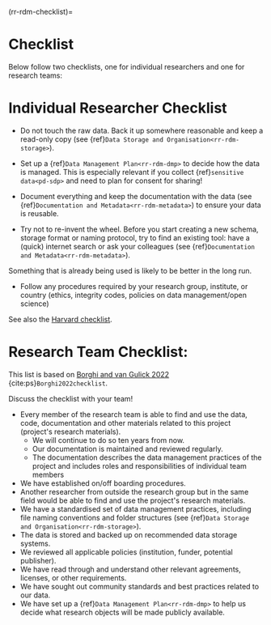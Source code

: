 (rr-rdm-checklist)=
# Checklist
Below follow two checklists, one for individual researchers and one for research teams:

# Individual Researcher Checklist

- Do not touch the raw data. Back it up somewhere reasonable and keep a read-only copy (see {ref}`Data Storage and Organisation<rr-rdm-storage>`).

- Set up a {ref}`Data Management Plan<rr-rdm-dmp>` to decide how the data is managed. This is especially relevant if you collect {ref}`sensitive data<pd-sdp>` and need to plan for consent for sharing!

- Document everything and keep the documentation with the data (see {ref}`Documentation and Metadata<rr-rdm-metadata>`) to ensure your data is reusable.

- Try not to re-invent the wheel. Before you start creating a new schema, storage format or naming protocol, try to find an existing tool: have a (quick) internet search or ask your colleagues (see {ref}`Documentation and Metadata<rr-rdm-metadata>`).

Something that is already being used is likely to be better in the long run.

- Follow any procedures required by your research group, institute, or country (ethics, integrity codes, policies on data management/open science)

See also the [Harvard checklist](https://osf.io/593t6).

# Research Team Checklist:
This list is based on [Borghi and van Gulick 2022](https://doi.org/10.1162/99608f92.9497f68e) {cite:ps}`Borghi2022checklist`.

Discuss the checklist with your team!

- Every member of the research team is able to find and use the data, code, documentation and other materials related to this project (project's research materials).
    - We will continue to do so ten years from now.
    - Our documentation is maintained and reviewed regularly.
    - The documentation describes the data management practices of the project and includes roles and responsibilities of individual team members
- We have established on/off boarding procedures.
- Another researcher from outside the research group but in the same field would be able to find and use the project's research materials.
- We have a standardised set of data management practices, including file naming conventions and folder structures (see {ref}`Data Storage and Organisation<rr-rdm-storage>`).
- The data is stored and backed up on recommended data storage systems.
- We reviewed all applicable policies (institution, funder, potential publisher).
- We have read through and understand other relevant agreements, licenses, or other requirements.
- We have sought out community standards and best practices related to our data.
- We have set up a {ref}`Data Management Plan<rr-rdm-dmp>` to help us decide what research objects will be made publicly available.   

